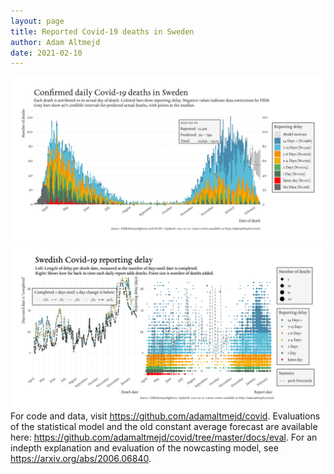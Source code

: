 ```yaml
---
layout: page
title: Reported Covid-19 deaths in Sweden
author: Adam Altmejd
date: 2021-02-10
---
```


![Graph of Swedish Covid-19 deaths with reporting delay.](deaths_lag_sweden_2021-02-10.png "Swedish Covid-19 deaths.")
![Graph of Swedish Covid-19 reporting delay in daily deaths.](lag_trend_sweden_2021-02-10.png "Trend in Swedish Covid-19 mortality reporting delay.")
For code and data, visit <https://github.com/adamaltmejd/covid>.
Evaluations of the statistical model and the old constant average forecast are available here: <https://github.com/adamaltmejd/covid/tree/master/docs/eval>.
For an indepth explanation and evaluation of the nowcasting model, see <https://arxiv.org/abs/2006.06840>.
